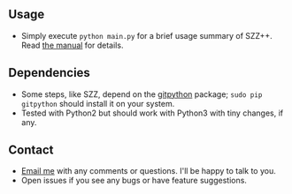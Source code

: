 ## Usage
- Simply execute `python main.py` for a brief usage summary of SZZ++. Read [the manual](manual.pdf) for details.

## Dependencies
- Some steps, like SZZ, depend on the [gitpython](https://gitpython.readthedocs.org/en/stable/) package; `sudo pip gitpython` should install it on your system.
- Tested with Python2 but should work with Python3 with tiny changes, if any.

## Contact
- [Email me](mailto:srgodhane@ucdavis.edu) with any comments or questions. I'll be happy to talk to you.
- Open issues if you see any bugs or have feature suggestions.

